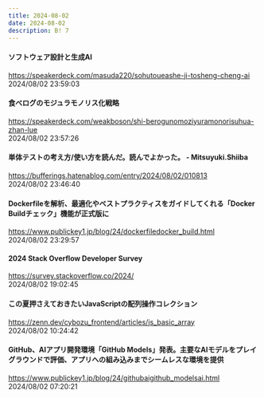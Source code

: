 ```yaml
---
title: 2024-08-02
date: 2024-08-02
description: B! 7
---
```


#### ソフトウェア設計と生成AI
https://speakerdeck.com/masuda220/sohutoueashe-ji-tosheng-cheng-ai<br>
2024/08/02 23:59:03<br>


#### 食べログのモジュラモノリス化戦略
https://speakerdeck.com/weakboson/shi-berogunomoziyuramonorisuhua-zhan-lue<br>
2024/08/02 23:57:26<br>


#### 単体テストの考え方/使い方を読んだ。読んでよかった。 - Mitsuyuki.Shiiba
https://bufferings.hatenablog.com/entry/2024/08/02/010813<br>
2024/08/02 23:46:40<br>


#### Dockerfileを解析、最適化やベストプラクティスをガイドしてくれる「Docker Buildチェック」機能が正式版に
https://www.publickey1.jp/blog/24/dockerfiledocker_build.html<br>
2024/08/02 23:29:57<br>


#### 2024 Stack Overflow Developer Survey
https://survey.stackoverflow.co/2024/<br>
2024/08/02 19:02:45<br>


#### この夏押さえておきたいJavaScriptの配列操作コレクション
https://zenn.dev/cybozu_frontend/articles/js_basic_array<br>
2024/08/02 10:24:42<br>


#### GitHub、AIアプリ開発環境「GitHub Models」発表。主要なAIモデルをプレイグラウンドで評価、アプリへの組み込みまでシームレスな環境を提供
https://www.publickey1.jp/blog/24/githubaigithub_modelsai.html<br>
2024/08/02 07:20:21<br>


